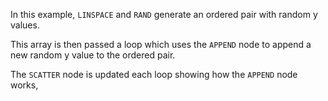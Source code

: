 In this example, `LINSPACE` and `RAND` generate an ordered pair with random y values. 

This array is then passed a loop which uses the `APPEND` node to append a new random y value to the ordered pair.

The `SCATTER` node is updated each loop showing how the `APPEND` node works,

